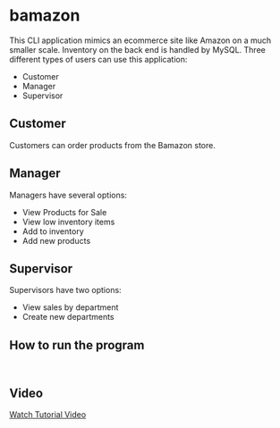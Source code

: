 # bamazon

This CLI application mimics an ecommerce site like Amazon on a much smaller scale. Inventory on the back end is handled by MySQL. Three different types of users can use this application: 
* Customer
* Manager
* Supervisor

## Customer
Customers can order products from the Bamazon store.

## Manager
Managers have several options:
* View Products for Sale
* View low inventory items
* Add to inventory
* Add new products

## Supervisor
Supervisors have two options:
* View sales by department
* Create new departments

## How to run the program
```


```

## Video
<a href="https://drive.google.com/drive/folders/0B90cuJa_qACCVkY1V2JNc3djNm8">Watch Tutorial Video</a>

